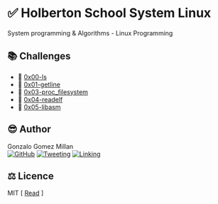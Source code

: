 # :white_check_mark: Holberton School System Linux
System programming &amp; Algorithms - Linux Programming

## :books: Challenges
- :bookmark_tabs: [0x00-ls](0x00-ls/.#readme)
- :bookmark_tabs: [0x01-getline](0x01-getline/.#readme)
- :bookmark_tabs: [0x03-proc_filesystem](0x03-proc_filesystem/.#readme)
- :bookmark_tabs: [0x04-readelf](0x04-readelf/.#readme)
- :bookmark_tabs: [0x05-libasm](0x05-libasm/.#readme)

## :sunglasses: Author
Gonzalo Gomez Millan  
[![GitHub](https://img.shields.io/badge/github-%23100000.svg?&style=for-the-badge&logo=github&logoColor=white)](https://github.com/gogomillan)
[![Tweeting](https://img.shields.io/badge/twitter-%231DA1F2.svg?&style=for-the-badge&logo=twitter&logoColor=white)](https://twitter.com/gogomillan)
[![Linking](https://img.shields.io/badge/linkedin-%230077B5.svg?&style=for-the-badge&logo=linkedin&logoColor=white)](https://linkedin.com/in/gogomillan)

## :balance_scale: Licence
MIT
\[ [Read](LICENSE) \]

